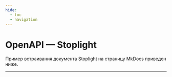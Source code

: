 ```yaml
---
hide:
  - toc
  - navigation
---
```

<style>
@media only screen and (min-width: 76.25em) {
  .md-main__inner {
    max-width: none;
  }
  .md-sidebar--primary {
    left: 0;
  }
  .md-sidebar--secondary {
    right: 0;
    margin-left: 0;
    -webkit-transform: none;
    transform: none;   
  }
}
</style>

# OpenAPI — Stoplight

Пример встраивания документа Stoplight на страницу MkDocs приведен ниже.

---

<script src="https://unpkg.com/@stoplight/elements/web-components.min.js">
  </script>
<link rel="stylesheet" href="https://unpkg.com/@stoplight/elements/styles.min.css">
<elements-api
      apiDescriptionUrl="https://raw.githubusercontent.com/andwr/mkdocs-material-fork/main/docs/openapi/pay-api.yaml"
      router="hash"
    />
